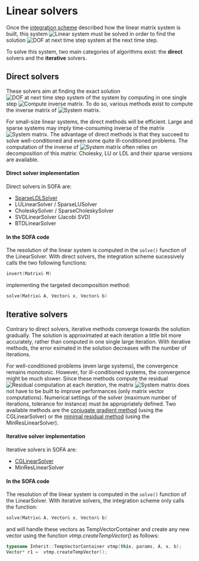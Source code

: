 Linear solvers
==============

Once the [integration scheme](https://www.sofa-framework.org/community/doc/main-principles/system-resolution/integration-schemes/) described how the linear matrix system is built, this system <img class="latex" src="https://latex.codecogs.com/png.latex?$$\mathbf{A}x=b$$" title="Linear system" /> must be solved in order to find the solution <img class="latex" src="https://latex.codecogs.com/png.latex?$$x(t+dt)$$" title="DOF at next time step system" /> at the next time step.


To solve this system, two main categories of algorithms exist: the **direct** solvers and the **iterative** solvers.

Direct solvers
--------------

These solvers aim at finding the exact solution <img class="latex" src="https://latex.codecogs.com/png.latex?$$x(t+dt)$$" title="DOF at next time step system" /> of the system by computing in one single step <img class="latex" src="https://latex.codecogs.com/png.latex?$$\mathbf{A}^{-1}b$$" title="Compute inverse matrix" />. To do so, various methods exist to compute the inverse matrix of <img class="latex" src="https://latex.codecogs.com/png.latex?$$\mathbf{A}$$" title="System matrix" />.

For small-size linear systems, the direct methods will be efficient. Large and sparse systems may imply time-consuming inverse of the matrix <img class="latex" src="https://latex.codecogs.com/png.latex?$$\mathbf{A}$$" title="System matrix" />. The advantage of direct methods is that they succeed to solve well-conditioned and even some quite ill-conditioned problems. The computation of the inverse of <img class="latex" src="https://latex.codecogs.com/png.latex?$$\mathbf{A}$$" title="System matrix" /> often relies on decomposition of this matrix: Cholesky, LU or LDL and their sparse versions are available.


#### Direct solver implementation

Direct solvers in SOFA are:

- [SparseLDLSolver](https://www.sofa-framework.org/community/doc/using-sofa/components/linearsolver/sparseldlsolver/)
- LULinearSolver / SparseLUSolver
- CholeskySolver / SparseCholeskySolver
- SVDLinearSolver (Jacobi SVD)
- BTDLinearSolver



#### In the SOFA code


The resolution of the linear system is computed in the `solve()` function of the LinearSolver. With direct solvers, the integration scheme sucessively calls the two following functions:

``` cpp
invert(Matrix& M)
```
implementing the targeted decomposition method:
``` cpp
solve(Matrix& A, Vector& x, Vector& b)
```



Iterative solvers
-----------------

Contrary to direct solvers, iterative methods converge towards the solution gradually. The solution is approximated at each iteration a little bit more accurately, rather than computed in one single large iteration. With iterative methods, the error esimated in the solution decreases with the number of iterations.

For well-conditioned problems (even large systems), the convergence remains monotonic. However, for ill-conditioned systems, the convergence might be much slower. Since these methods compute the residual <img class="latex" src="https://latex.codecogs.com/png.latex?$$r=\mathbf{A}x-b$$" title="Residual computation" /> at each iteration, the matrix <img class="latex" src="https://latex.codecogs.com/png.latex?$$\mathbf{A}$$" title="System matrix" /> does not have to be built to improve performances (only matrix vector computations). Numerical settings of the solver (maximum number of iterations, tolerance for instance) must be appropriately defined. Two available methods are the [conjugate gradient method](http://en.wikipedia.org/wiki/Conjugate_gradient_method) (using the CGLinearSolver) or the [minimal residual method](http://en.wikipedia.org/wiki/Generalized_minimal_residual_method) (using the MinResLinearSolver).


#### Iterative solver implementation

Iterative solvers in SOFA are:

- [CGLinearSolver](https://www.sofa-framework.org/community/doc/using-sofa/components/linearsolver/cglinearsolver/)
- MinResLinearSolver


#### In the SOFA code


The resolution of the linear system is computed in the `solve()` function of the LinearSolver. With iterative solvers, the integration scheme only calls the function:

``` cpp
solve(Matrix& A, Vector& x, Vector& b)
```
and will handle these vectors as TempVectorContainer and create any new vector using the function *vtmp.createTempVector()* as follows:
``` cpp
typename Inherit::TempVectorContainer vtmp(this, params, A, x, b);
Vector* r1 =  vtmp.createTempVector();
```
